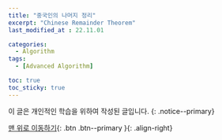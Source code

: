 ```yaml
---
title: "중국인의 나머지 정리"
excerpt: "Chinese Remainder Theorem"
last_modified_at : 22.11.01

categories:
  - Algorithm
tags:
  - [Advanced Algorithm]

toc: true
toc_sticky: true
---
```

이 글은 개인적인 학습을 위하여 작성된 글입니다.
{: .notice--primary}  


[맨 위로 이동하기](#){: .btn .btn--primary }{: .align-right}